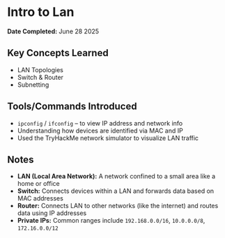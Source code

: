 # Intro to Lan

**Date Completed:** June 28 2025

## Key Concepts Learned

- LAN Topologies
- Switch & Router
- Subnetting

## Tools/Commands Introduced

- `ipconfig` / `ifconfig` – to view IP address and network info
- Understanding how devices are identified via MAC and IP
- Used the TryHackMe network simulator to visualize LAN traffic

## Notes

- **LAN (Local Area Network):** A network confined to a small area like a home or office
- **Switch:** Connects devices within a LAN and forwards data based on MAC addresses
- **Router:** Connects LAN to other networks (like the internet) and routes data using IP addresses
- **Private IPs:** Common ranges include `192.168.0.0/16`, `10.0.0.0/8`, `172.16.0.0/12`
